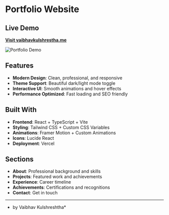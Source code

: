 #  Portfolio Website

##  Live Demo
**[Visit vaibhavkulshrestha.me](https://vaibhavkulshrestha.me)**

![Portfolio Demo](./readme/Preview.gif)

##  Features
- **Modern Design**: Clean, professional, and responsive
- **Theme Support**: Beautiful dark/light mode toggle
- **Interactive UI**: Smooth animations and hover effects
- **Performance Optimized**: Fast loading and SEO friendly

##  Built With
- **Frontend**: React + TypeScript + Vite
- **Styling**: Tailwind CSS + Custom CSS Variables
- **Animations**: Framer Motion + Custom Animations
- **Icons**: Lucide React
- **Deployment**: Vercel

##  Sections
- **About**: Professional background and skills
- **Projects**: Featured work and achievements
- **Experience**: Career timeline
- **Achievements**: Certifications and recognitions
- **Contact**: Get in touch

---
* by Vaibhav Kulshreshtha*